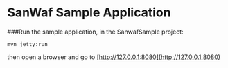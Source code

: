 # SanWaf Sample Application


###Run the sample application, in the SanwafSample project:
 
	mvn jetty:run

then open a browser and go to [http://127.0.0.1:8080](http://127.0.0.1:8080)

